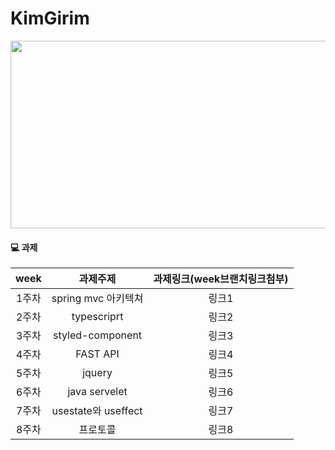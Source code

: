 # KimGirim
<img src="https://user-images.githubusercontent.com/93020734/224770541-810ae061-8d17-46c7-8076-7a927fdc3f17.png" width="600" height="300" />

#### 💻 과제

|**week**|과제주제|과제링크(week브랜치링크첨부)|
|:---:|:---:|:---:|
|1주차|spring mvc 아키텍쳐|링크1|
|2주차|typescriprt|링크2|
|3주차|styled-component|링크3|
|4주차|FAST API|링크4|
|5주차|jquery|링크5|
|6주차|java servelet|링크6|
|7주차|usestate와 useffect|링크7|
|8주차|프로토콜|링크8|

